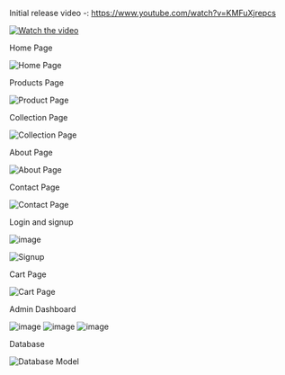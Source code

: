 Initial release video -: https://www.youtube.com/watch?v=KMFuXjrepcs

[![Watch the video](https://img.youtube.com/vi/KMFuXjrepcs/maxresdefault.jpg)](https://www.youtube.com/watch?v=KMFuXjrepcs)


Home Page

![Home Page](https://user-images.githubusercontent.com/82509612/203412830-8015f4c3-a93c-4425-a27c-0f01b9705886.png)

Products Page

![Product Page](https://user-images.githubusercontent.com/82509612/203412930-55ddd176-8097-4f74-a542-35e1a3577b03.png)

Collection Page

![Collection Page](https://user-images.githubusercontent.com/82509612/203413010-16193f44-a4db-4243-9c75-deb8c0acfdeb.png)

About Page

![About Page](https://user-images.githubusercontent.com/82509612/203413112-c6e699c5-4c1e-4851-98f4-ed762f3954b8.png)


Contact Page

![Contact Page](https://user-images.githubusercontent.com/82509612/203413179-b5fdd6f3-0bd6-449a-9c7d-bfd23f65d82a.png)

Login and signup

![image](https://user-images.githubusercontent.com/82509612/203413242-8c000b04-ff4f-46ba-9ceb-5fd1db19133d.png)

![Signup](https://user-images.githubusercontent.com/82509612/203413324-47e23ef2-328a-445e-922d-d42b93e69ea0.png)

Cart Page

![Cart Page](https://user-images.githubusercontent.com/82509612/203413388-8d247832-ee9c-4b76-aacf-54819c06a007.png)

Admin Dashboard

![image](https://user-images.githubusercontent.com/82509612/203413488-1d832511-7b67-468f-af1c-d24cfc736131.png)
![image](https://user-images.githubusercontent.com/82509612/203413508-fe4bd697-f559-480e-832e-5f6b27db67df.png)
![image](https://user-images.githubusercontent.com/82509612/203413561-49ff67af-789d-48cb-b647-592209125092.png)

Database

![Database Model](https://user-images.githubusercontent.com/82509612/203413611-d49a28b8-0c37-4d33-b4e0-30b03815e23a.png)





